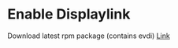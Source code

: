 # Enable Displaylink

Download latest rpm package (contains evdi)
[Link](https://github.com/displaylink-rpm/displaylink-rpm)

